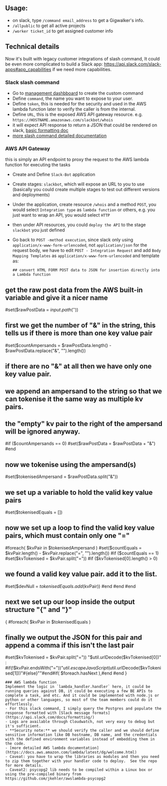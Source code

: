 
## Usage: 
- on slack, type `/command email_address` to get a Gigwalker's info.
- `/allpublic` to get all active projects
- `/worker ticket_id` to get assigned customer info

## Technical details
Now it's built with legacy customer integrations of slash command,
It could be even more complicated to build a Slack app:
https://api.slack.com/slack-apps#app_capabilities
if we need more capabilities.


### Slack slash command
- Go to [management dashbboard](https://gigwalk.slack.com/apps/A0F82E8CA-slash-commands?page=1) to create the custom command
- Define `command`, the name you want to expose to your user.
- Define `token`, this is needed for the security and used in the AWS lambda function later to verify the caller is from the internal.
- Define `URL`, this is the exposed AWS API gateway resource.
  e.g. `https://HOSTNAME.amazonaws.com/slackbot/whois`
- it will expect API response to return a JSON that could be rendered on slack, [basic formatting doc](https://api.slack.com/docs/message-formatting)
- [more slash command detailed documentation](https://api.slack.com/custom-integrations/slash-commands)

   
### AWS API Gateway
this is simply an API endpoint to proxy the request to the AWS lambda function for executing the tasks

- Create and Define `Slack-Bot` application
- Create stages: `slackbot`, which will expose an URL to you to use (basically you could create multiple stages to test out different versions and deployments)
- Under the application, create resource `/whois` and a method `POST`, you would select `Integration type` as `lambda function` or others, e.g. you just want to wrap an API, you would select `HTTP`
- then under API resources, you could `deploy the API` to the stage `slackbot` you just defined
- Go back to `POST -method execution`, since slack only using `application/x-www-form-urlencoded`, not `application/json` for the request body, we have to edit `POST - Integration Request` and add `Body Mapping Templates` as `application/x-www-form-urlencoded` and template as:
   
   ```
   ## convert HTML FORM POST data to JSON for insertion directly into a Lambda function
 
## get the raw post data from the AWS built-in variable and give it a nicer name
#set($rawPostData = $input.path('$'))
 
## first we get the number of "&" in the string, this tells us if there is more than one key value pair
#set($countAmpersands = $rawPostData.length() - $rawPostData.replace("&", "").length())
 
## if there are no "&" at all then we have only one key value pair.
## we append an ampersand to the string so that we can tokenise it the same way as multiple kv pairs.
## the "empty" kv pair to the right of the ampersand will be ignored anyway.
#if ($countAmpersands == 0)
 #set($rawPostData = $rawPostData + "&")
#end
 
## now we tokenise using the ampersand(s)
#set($tokenisedAmpersand = $rawPostData.split("&"))
 
## we set up a variable to hold the valid key value pairs
#set($tokenisedEquals = [])
 
## now we set up a loop to find the valid key value pairs, which must contain only one "="
#foreach( $kvPair in $tokenisedAmpersand )
 #set($countEquals = $kvPair.length() - $kvPair.replace("=", "").length())
 #if ($countEquals == 1)
  #set($kvTokenised = $kvPair.split("="))
  #if ($kvTokenised[0].length() > 0)
   ## we found a valid key value pair. add it to the list.
   #set($devNull = $tokenisedEquals.add($kvPair))
  #end
 #end
#end
 
## next we set up our loop inside the output structure "{" and "}"
{
#foreach( $kvPair in $tokenisedEquals )
  ## finally we output the JSON for this pair and append a comma if this isn't the last pair
  #set($kvTokenised = $kvPair.split("="))
 "$util.urlDecode($kvTokenised[0])" : #if(!$kvPair.endsWith("="))"$util.escapeJavaScript($util.urlDecode($kvTokenised[1]))"#{else}""#end#if( $foreach.hasNext ),#end
#end
}
   ```
### AWS lambda function
Implement the logic in `lambda_handler.handler` here, it could be running queries against DB, it could be executing a few BE APIs to complete a task, and etc. And it could be implemented with node.js or python or other languages, so most of the team members could do it effortlessly.
 - For this slack command, I simply query the Postgres and populate the response formatted with [Slack message formats](https://api.slack.com/docs/formatting/)
 - Logs are available through Cloudwatch, not very easy to debug but it's sufficient.
 - **Security note:** we should verify the caller and we should define sensitive information like DB hostname, DB name, and the credentials with the defined environment variables instead of embedding them in the code.
 - [more detailed AWS lambda documentation](https://docs.aws.amazon.com/lambda/latest/dg/welcome.html)
 - Caveat: you have to wrap the libraries as modules and then you need to zip them together with your handler code to deploy.  See the repo for more details.
 - Caveat2: psycopg2 lib needs to be compiled within a Linux box or using the pre-compiled binary from https://github.com/jkehler/awslambda-psycopg2